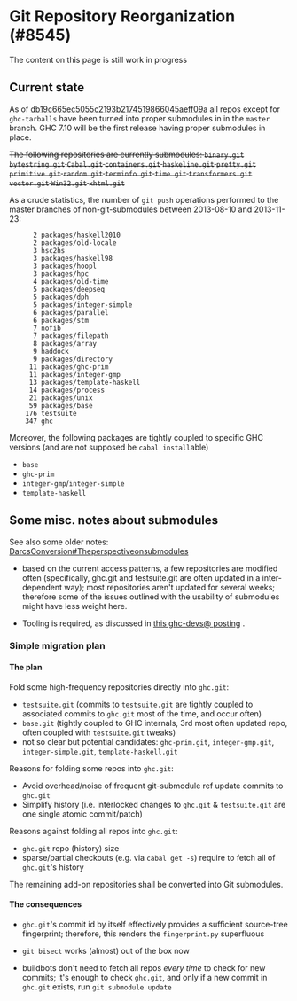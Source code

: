 # Git Repository Reorganization (#8545)


The content on this page is still work in progress

## Current state



As of [db19c665ec5055c2193b2174519866045aeff09a](/trac/ghc/changeset/db19c665ec5055c2193b2174519866045aeff09a/ghc) all repos except for `ghc-tarballs` have been turned into proper submodules in in the `master` branch. GHC 7.10 will be the first release having proper submodules in place.



~~The following repositories are currently submodules: `binary.git` `bytestring.git` `Cabal.git` `containers.git` `haskeline.git` `pretty.git` `primitive.git` `random.git` `terminfo.git` `time.git` `transformers.git` `vector.git` `Win32.git` `xhtml.git`~~



As a crude statistics, the number of `git push` operations performed to the master branches of non-git-submodules between 2013-08-10 and 2013-11-23:

```wiki
      2 packages/haskell2010
      2 packages/old-locale
      3 hsc2hs
      3 packages/haskell98
      3 packages/hoopl
      3 packages/hpc
      4 packages/old-time
      5 packages/deepseq
      5 packages/dph
      5 packages/integer-simple
      6 packages/parallel
      6 packages/stm
      7 nofib
      7 packages/filepath
      8 packages/array
      9 haddock
      9 packages/directory
     11 packages/ghc-prim
     11 packages/integer-gmp
     13 packages/template-haskell
     14 packages/process
     21 packages/unix
     59 packages/base
    176 testsuite
    347 ghc
```


Moreover, the following packages are tightly coupled to specific GHC versions (and are not supposed be `cabal install`able)

- `base`
- `ghc-prim`
- `integer-gmp`/`integer-simple`
- `template-haskell`

## Some misc. notes about submodules


See also some older notes: [DarcsConversion\#Theperspectiveonsubmodules](darcs-conversion#the-perspective-on-submodules)

- based on the current access patterns, a few repositories are modified often (specifically,  ghc.git and testsuite.git are often updated in a inter-dependent way); most repositories aren't updated for several weeks; therefore some of the issues outlined with the usability of submodules might have less weight here.

- Tooling is required, as discussed in [this ghc-devs@ posting](http://permalink.gmane.org/gmane.comp.lang.haskell.ghc.devel/2718) .

### Simple migration plan

#### The plan


Fold some high-frequency repositories directly into `ghc.git`:

- `testsuite.git` (commits to `testsuite.git` are tightly coupled to associated commits to `ghc.git` most of the time, and occur often)
- `base.git` (tightly coupled to GHC internals, 3rd most often updated repo, often coupled with `testsuite.git` tweaks)
- not so clear but potential candidates: `ghc-prim.git`, `integer-gmp.git`, `integer-simple.git`, `template-haskell.git`


Reasons for folding some repos into `ghc.git`:

- Avoid overhead/noise of frequent git-submodule ref update commits to `ghc.git`
- Simplify history (i.e. interlocked changes to `ghc.git` & `testsuite.git` are one single atomic commit/patch)


Reasons against folding all repos into `ghc.git`:

- `ghc.git` repo (history) size
- sparse/partial checkouts (e.g. via `cabal get -s`) require to fetch all of `ghc.git`'s history


 



The remaining add-on repositories shall be converted into Git submodules.


#### The consequences


- `ghc.git`'s commit id by itself effectively provides a sufficient source-tree fingerprint; therefore, this renders the `fingerprint.py` superfluous

- `git bisect` works (almost) out of the box now

- buildbots don't need to fetch all repos *every time* to check for new commits; it's enough to check `ghc.git`, and only if a new commit in `ghc.git` exists, run `git submodule update`
